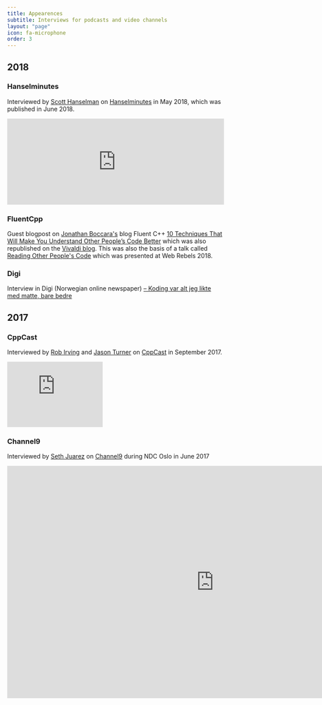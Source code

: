 ```yaml
---
title: Appearences
subtitle: Interviews for podcasts and video channels
layout: "page"
icon: fa-microphone
order: 3
---
```


## 2018

### Hanselminutes
Interviewed by [Scott Hanselman](https://twitter.com/shanselman) on [Hanselminutes](https://hanselminutes.com/638/c-and-browser-monoculture-with-vivaldis-patricia-aas) in May 2018, which was published in June 2018.
<iframe src='https://embed.simplecast.com/754c4dd1' width='100%' frameborder='0' height='200px' scrolling='no' seamless></iframe>

### FluentCpp
Guest blogpost on [Jonathan Boccara's](https://twitter.com/JoBoccara) blog Fluent C++ [10 Techniques That Will Make You Understand Other People’s Code Better](https://www.fluentcpp.com/2018/06/05/10-techniques-that-will-make-you-understand-other-peoples-code-better/) which was also republished on the [Vivaldi blog](https://vivaldi.com/blog/10-techniques-that-will-make-you-understand-other-peoples-code-better/). This was also the basis of a talk called [Reading Other People's Code](/2018/06/04/reading_other_peoples_code.html) which was presented at Web Rebels 2018.

### Digi
Interview in Digi (Norwegian online newspaper) [– Koding var alt jeg likte med matte, bare bedre](https://www.digi.no/artikler/koding-var-alt-jeg-likte-med-matte-bare-bedre/415558?key=nNywxlU6)

## 2017

### CppCast
Interviewed by [Rob Irving](https://twitter.com/robwirving) and [Jason Turner](https://twitter.com/lefticus) on [CppCast](http://cppcast.com/2017/09/patricia-aas/) in September 2017.
<iframe style="border: solid 1px #dedede;"  src="https://app.stitcher.com/splayer/f/61449/51640971" width="220" height="150" frameborder="0" scrolling="no"></iframe>

### Channel9
Interviewed by [Seth Juarez](https://twitter.com/sethjuarez) on [Channel9](https://channel9.msdn.com/Events/NDC/NDC-Oslo-2017/C9L15) during NDC Oslo in June 2017
<iframe src="https://channel9.msdn.com/Events/NDC/NDC-Oslo-2017/C9L15/player" width="960" height="540" allowFullScreen frameBorder="0"></iframe>